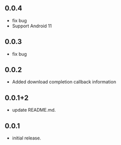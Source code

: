 ## 0.0.4

* fix bug
* Support Android 11

## 0.0.3

* fix bug

## 0.0.2

* Added download completion callback information

## 0.0.1+2

* update README.md.

## 0.0.1

* initial release.